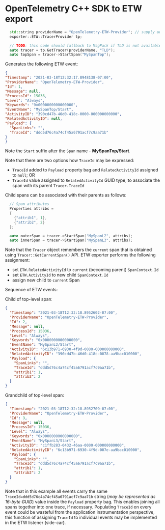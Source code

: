 # OpenTelemetry C++ SDK to ETW export

```cpp
  std::string providerName = "OpenTelemetry-ETW-Provider"; // supply unique instrumentation name here
  exporter::ETW::TracerProvider tp;

  // TODO: this code should fallback to MsgPack if TLD is not available
  auto tracer = tp.GetTracer(providerName, "TLD");
  auto topSpan = tracer->StartSpan("MySpanTop");
  ```
  
  Generates the following ETW event:
  
  ```json
  {
  "Timestamp": "2021-03-18T12:32:17.8948138-07:00",
  "ProviderName": "OpenTelemetry-ETW-Provider",
  "Id": 1,
  "Message": null,
  "ProcessId": 15036,
  "Level": "Always",
  "Keywords": "0x0000000000000000",
  "EventName": "MySpanTop/Start",
  "ActivityID": "390cd47b-46d0-418c-0000-000000000000",
  "RelatedActivityID": null,
  "Payload": {
    "SpanLinks": "",
    "TraceId": "ddd5d76c4a74cf45a6791acf7c9aa71b"
  }
}
```

Note the `Start` suffix after the `Span` name - **MySpanTop/Start**.

Note that there are two options how `TraceId` may be expressed:
- `TraceId` added to `Payload` property bag and `RelatedActivityId` assigned to `null`; OR
- `TraceId` value assigned to `RelatedActivityId` GUID type, to associate the span with its parent `Tracer.TraceId`

Child spans can be associated with their parents as follows:

```cpp
  // Span attributes
  Properties attribs =
  {
    {"attrib1", 1},
    {"attrib2", 2}
  };

  auto outerSpan = tracer->StartSpan("MySpanL2", attribs);
  auto innerSpan = tracer->StartSpan("MySpanL3", attribs);
```

Note that the `Tracer` object remembers the `current` span that is
obtained using `Tracer::GetCurrentSpan()` API. ETW exporter performs
the following assignment:
- set `ETW.RelatedActivityId` to `current` (becoming parent) `SpanContext.Id`
- set `ETW.ActivityId` to new child `SpanContext.Id`
- assign new child to `current` Span

Sequence of ETW events:

Child of top-level span:

```json
{
  "Timestamp": "2021-03-18T12:32:18.8952602-07:00",
  "ProviderName": "OpenTelemetry-ETW-Provider",
  "Id": 2,
  "Message": null,
  "ProcessId": 15036,
  "Level": "Always",
  "Keywords": "0x0000000000000000",
  "EventName": "MySpanL2/Start",
  "ActivityID": "6c13b971-6930-4f9d-0000-000000000000",
  "RelatedActivityID": "390cd47b-46d0-418c-0078-aa9bac010000",
  "Payload": {
    "SpanLinks": "",
    "TraceId": "ddd5d76c4a74cf45a6791acf7c9aa71b",
    "attrib1": 1,
    "attrib2": 2
  }
}
```

Grandchild of top-level span:

```json
{
  "Timestamp": "2021-03-18T12:32:18.8952709-07:00",
  "ProviderName": "OpenTelemetry-ETW-Provider",
  "Id": 3,
  "Message": null,
  "ProcessId": 15036,
  "Level": "Always",
  "Keywords": "0x0000000000000000",
  "EventName": "MySpanL3/Start",
  "ActivityID": "c1ffb283-0432-46aa-0000-000000000000",
  "RelatedActivityID": "6c13b971-6930-4f9d-007e-aa9bac010000",
  "Payload": {
    "SpanLinks": "",
    "TraceId": "ddd5d76c4a74cf45a6791acf7c9aa71b",
    "attrib1": 1,
    "attrib2": 2
  }
}
```

Note that in this example all events carry the same `TraceId=ddd5d76c4a74cf45a6791acf7c9aa71b` string (_may be represented as 16-byte GUID_) value inside the `Payload` property bag. This enables joining all spans together into one trace, if necessary. Populating `TraceId` on every event could be wasteful from the application instrumentation perspective, this function of assigning `TraceId` to individual events may be implemented in the ETW listener (side-car).

